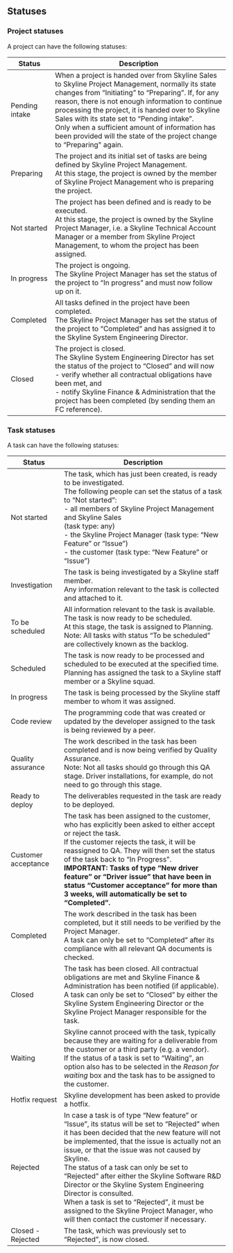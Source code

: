 ## Statuses

### Project statuses

A project can have the following statuses:

| Status         | Description                                                                                                                                                                                                                                                                                                                                                                                                                                            |
|----------------|--------------------------------------------------------------------------------------------------------------------------------------------------------------------------------------------------------------------------------------------------------------------------------------------------------------------------------------------------------------------------------------------------------------------------------------------------------|
| Pending intake | When a project is handed over from Skyline Sales to Skyline Project Management, normally its state changes from “Initiating” to “Preparing”. If, for any reason, there is not enough information to continue processing the project, it is handed over to Skyline Sales with its state set to “Pending intake”.<br> Only when a sufficient amount of information has been provided will the state of the project change to “Preparing" again.          |
| Preparing      | The project and its initial set of tasks are being defined by Skyline Project Management.<br> At this stage, the project is owned by the member of Skyline Project Management who is preparing the project.                                                                                                                                                                                                                                            |
| Not started    | The project has been defined and is ready to be executed.<br> At this stage, the project is owned by the Skyline Project Manager, i.e. a Skyline Technical Account Manager or a member from Skyline Project Management, to whom the project has been assigned.                                                                                                                                                                                         |
| In progress    | The project is ongoing.<br> The Skyline Project Manager has set the status of the project to “In progress” and must now follow up on it.                                                                                                                                                                                                                                                                                                               |
| Completed      | All tasks defined in the project have been completed.<br> The Skyline Project Manager has set the status of the project to “Completed” and has assigned it to the Skyline System Engineering Director.                                                                                                                                                                                                                                                 |
| Closed         | The project is closed.<br> The Skyline System Engineering Director has set the status of the project to “Closed” and will now<br> -  verify whether all contractual obligations have been met, and<br> -  notify Skyline Finance & Administration that the project has been completed (by sending them an FC reference). |

### Task statuses

A task can have the following statuses:

| Status              | Description                                                                                                                                                                                                                                                                                                                                                                                                                                                                                                                                                        |
|---------------------|--------------------------------------------------------------------------------------------------------------------------------------------------------------------------------------------------------------------------------------------------------------------------------------------------------------------------------------------------------------------------------------------------------------------------------------------------------------------------------------------------------------------------------------------------------------------|
| Not started         | The task, which has just been created, is ready to be investigated.<br> The following people can set the status of a task to “Not started”:<br> -  all members of Skyline Project Management and Skyline Sales<br>(task type: any)<br> -  the Skyline Project Manager (task type: “New Feature” or “Issue”)<br> -  the customer (task type: “New Feature” or “Issue”) |
| Investigation       | The task is being investigated by a Skyline staff member.<br> Any information relevant to the task is collected and attached to it.                                                                                                                                                                                                                                                                                                                                                                                                                                |
| To be scheduled     | All information relevant to the task is available. The task is now ready to be scheduled.<br> At this stage, the task is assigned to Planning.<br> Note: All tasks with status “To be scheduled” are collectively known as the backlog.                                                                                                                                                                                                                                                                                                                            |
| Scheduled           | The task is now ready to be processed and scheduled to be executed at the specified time.<br> Planning has assigned the task to a Skyline staff member or a Skyline squad.                                                                                                                                                                                                                                                                                                                                                                                         |
| In progress         | The task is being processed by the Skyline staff member to whom it was assigned.                                                                                                                                                                                                                                                                                                                                                                                                                                                                                   |
| Code review         | The programming code that was created or updated by the developer assigned to the task is being reviewed by a peer.                                                                                                                                                                                                                                                                                                                                                                                                                                                |
| Quality assurance   | The work described in the task has been completed and is now being verified by Quality Assurance.<br> Note: Not all tasks should go through this QA stage. Driver installations, for example, do not need to go through this stage.                                                                                                                                                                                                                                                                                                                                |
| Ready to deploy     | The deliverables requested in the task are ready to be deployed.                                                                                                                                                                                                                                                                                                                                                                                                                                                                                                   |
| Customer acceptance | The task has been assigned to the customer, who has explicitly been asked to either accept or reject the task.<br> If the customer rejects the task, it will be reassigned to QA. They will then set the status of the task back to “In Progress”.<br> **IMPORTANT: Tasks of type “New driver feature” or “Driver issue” that have been in status “Customer acceptance” for more than 3 weeks, will automatically be set to “Completed”.**                                                                                                |
| Completed           | The work described in the task has been completed, but it still needs to be verified by the Project Manager.<br> A task can only be set to “Completed” after its compliance with all relevant QA documents is checked.                                                                                                                                                                                                                                                                                                                                             |
| Closed              | The task has been closed. All contractual obligations are met and Skyline Finance & Administration has been notified (if applicable).<br> A task can only be set to “Closed” by either the Skyline System Engineering Director or the Skyline Project Manager responsible for the task.                                                                                                                                                                                                                                                                            |
| Waiting             | Skyline cannot proceed with the task, typically because they are waiting for a deliverable from the customer or a third party (e.g. a vendor).<br> If the status of a task is set to “Waiting”, an option also has to be selected in the *Reason for waiting* box and the task has to be assigned to the customer.                                                                                                                                                                                                                  |
| Hotfix request      | Skyline development has been asked to provide a hotfix.                                                                                                                                                                                                                                                                                                                                                                                                                                                                                                            |
| Rejected            | In case a task is of type “New feature” or “Issue”, its status will be set to “Rejected” when it has been decided that the new feature will not be implemented, that the issue is actually not an issue, or that the issue was not caused by Skyline.<br> The status of a task can only be set to “Rejected” after either the Skyline Software R&D Director or the Skyline System Engineering Director is consulted.<br> When a task is set to “Rejected”, it must be assigned to the Skyline Project Manager, who will then contact the customer if necessary.    |
| Closed - Rejected   | The task, which was previously set to “Rejected”, is now closed.                                                                                                                                                                                                                                                                                                                                                                                                                                                                                                   |

 
